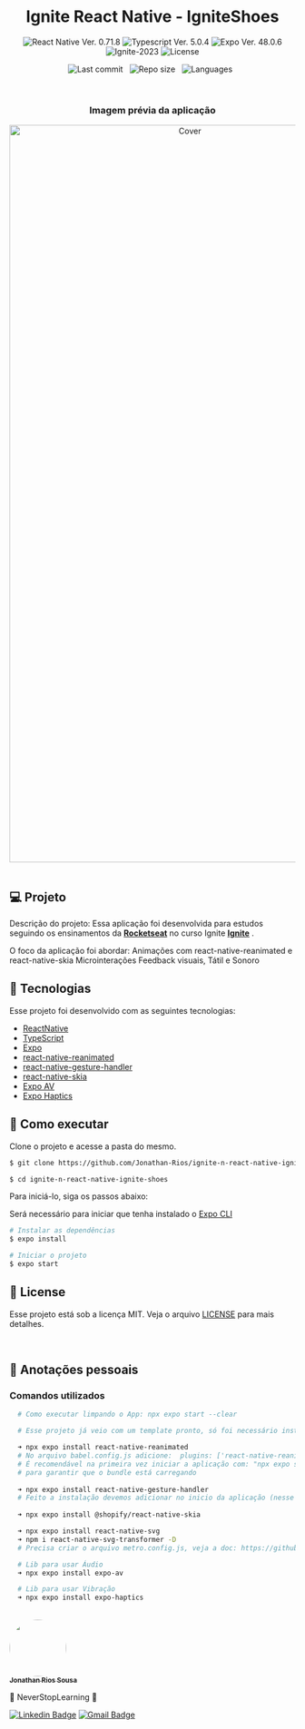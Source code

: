 <h1 align="center">Ignite React Native - IgniteShoes</h1>

<p align="center">
  <img 
    src="https://img.shields.io/badge/React Native-0.71.8-blue" 
    alt="React Native Ver. 0.71.8"
  />
  <img 
    src="https://img.shields.io/badge/Typescript-5.0.4-blue"
    alt="Typescript Ver. 5.0.4" 
  />
   <img 
    src="https://img.shields.io/badge/Expo-48.0.6-black" 
    alt="Expo Ver. 48.0.6"
  />
  <img
    src="https://img.shields.io/badge/Ignite-2023-green" 
    alt="Ignite-2023"
  />
  <img 
    alt="License"
    src="https://img.shields.io/static/v1?label=license&message=MIT&color=E51C44&labelColor=0A1033"
  />
</p>

<div align="center">

  ![Last commit](https://img.shields.io/github/last-commit/Jonathan-Rios/ignite-n-react-native-ignite-shoes?color=4DA1CD 'Last commit') &nbsp;
  ![Repo size](https://img.shields.io/github/repo-size/Jonathan-Rios/ignite-n-react-native-ignite-shoes?color=4DA1CD 'Repo size') &nbsp;
  ![Languages](https://img.shields.io/github/languages/count/Jonathan-Rios/ignite-n-react-native-ignite-shoes?color=4DA1CD 'Languages') &nbsp;

</div>

<br>

<h3 align="center">Imagem prévia da aplicação</h3>

<div align="center">
  <img src=".github/project-preview.gif?style=flat" alt="Cover" width="620" height="1300">
</div>
 
<br>

## 💻 Projeto
Descrição do projeto:
Essa aplicação foi desenvolvida para estudos seguindo os ensinamentos da **[Rocketseat](https://www.rocketseat.com.br/)** no curso Ignite **[Ignite](https://www.rocketseat.com.br/ignite)** .
 

O foco da aplicação foi abordar:
  Animações com react-native-reanimated e react-native-skia
  Microinterações
  Feedback visuais, Tátil e Sonoro

## 🧪 Tecnologias

Esse projeto foi desenvolvido com as seguintes tecnologias:

- [ReactNative](https://reactnative.dev/)
- [TypeScript](https://www.typescriptlang.org/)
- [Expo](https://expo.dev/)
- [react-native-reanimated](https://docs.swmansion.com/react-native-reanimated/docs/fundamentals/getting-started/)
- [react-native-gesture-handler](https://www.npmjs.com/package/react-native-gesture-handler)
- [react-native-skia](https://shopify.github.io/react-native-skia/docs/getting-started/installation)
- [Expo AV](https://docs.expo.dev/versions/latest/sdk/av/)
- [Expo Haptics](https://docs.expo.dev/versions/latest/sdk/haptics/)
 
## 🚀 Como executar

Clone o projeto e acesse a pasta do mesmo.

```bash
$ git clone https://github.com/Jonathan-Rios/ignite-n-react-native-ignite-shoes.git

$ cd ignite-n-react-native-ignite-shoes
```

Para iniciá-lo, siga os passos abaixo:

Será necessário para iniciar que tenha instalado o [Expo CLI](https://docs.expo.dev/get-started/installation/)
 
```bash
# Instalar as dependências
$ expo install

# Iniciar o projeto
$ expo start
```

## 📝 License

Esse projeto está sob a licença MIT. Veja o arquivo [LICENSE](./LICENSE.md) para mais detalhes.

<br />


## 📓 Anotações pessoais

<h3>Comandos utilizados</h3>

```bash
  # Como executar limpando o App: npx expo start --clear

  # Esse projeto já veio com um template pronto, só foi necessário instalar:

  ➜ npx expo install react-native-reanimated
  # No arquivo babel.config.js adicione:  plugins: ['react-native-reanimated/plugin']
  # É recomendável na primeira vez iniciar a aplicação com: "npx expo start --clear" 
  # para garantir que o bundle está carregando 
   
  ➜ npx expo install react-native-gesture-handler
  # Feito a instalação devemos adicionar no inicio da aplicação (nesse caso App.tsx) o GestureHandlerRootView
 
  ➜ npx expo install @shopify/react-native-skia

  ➜ npx expo install react-native-svg
  ➜ npm i react-native-svg-transformer -D
  # Precisa criar o arquivo metro.config.js, veja a doc: https://github.com/kristerkari/react-native-svg-transformer

  # Lib para usar Áudio
  ➜ npx expo install expo-av

  # Lib para usar Vibração
  ➜ npx expo install expo-haptics
```

<br />

<a href="https://github.com/Jonathan-Rios">
 <img src="https://github.com/Jonathan-Rios.png" width="100px;" alt="" style="border-radius:50%" />
 <br />
 <sub><b>Jonathan Rios Sousa</b></sub></a>

💠 NeverStopLearning 💠
 

[![Linkedin Badge](https://img.shields.io/badge/-Jonathan-blue?style=flat-square&logo=Linkedin&logoColor=white&link=https://www.linkedin.com/in/jonathan-rios-sousa-19b3431b6/)](https://www.linkedin.com/in/jonathan-rios-sousa-19b3431b6/) 
[![Gmail Badge](https://img.shields.io/badge/-jonathan.riosousa@gmail.com-c14438?style=flat-square&logo=Gmail&logoColor=white&link=mailto:jonathan.riosousa@gmail.com)](mailto:jonathan.riosousa@gmail.com)
